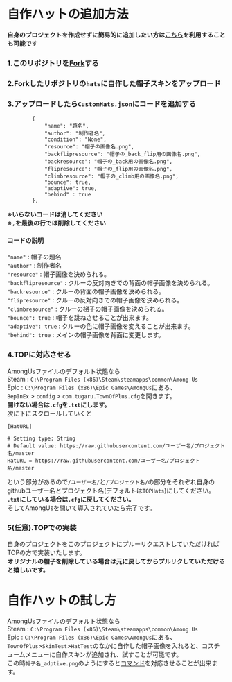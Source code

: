 # 自作ハットの追加方法
**自身のプロジェクトを作成せずに簡易的に追加したい方は[こちら](#自作ハットの試し方)を利用することも可能です**
### 1.このリポジトリを[Fork](https://github.com/tugaru1975/TOPHats/fork)する
### 2.Forkしたリポジトリの`hats`に自作した帽子スキンをアップロード
### 3.アップロードしたら`CustomHats.json`にコードを追加する
```
        {
            "name": "題名",
            "author": "制作者名",
            "condition": "None",
            "resource": "帽子の画像名.png",
            "backflipresource": "帽子の_back_flip用の画像名.png",
            "backresource": "帽子の_back用の画像名.png",
            "flipresource": "帽子の_flip用の画像名.png",
            "climbresource": "帽子の_climb用の画像名.png",
            "bounce": true,
            "adaptive": true,
            "behind" : true
        },
```  
**※いらないコードは消してください**  
**※`,`を最後の行では削除してください**
#### コードの説明
`"name"` : 帽子の題名  
`"author"` : 制作者名   
`"resource"` : 帽子画像を決められる。  
`"backflipresource"` : クルーの反対向きでの背面の帽子画像を決められる。  
`"backresource"` : クルーの背面の帽子画像を決められる。  
`"flipresource"` : クルーの反対向きでの帽子画像を決められる。  
`"climbresource"` : クルーの梯子の帽子画像を決められる。  
`"bounce": true` : 帽子を跳ねさせることが出来ます。  
`"adaptive": true` : クルーの色に帽子画像を変えることが出来ます。  
`"behind": true` : メインの帽子画像を背面に変更します。
### 4.TOPに対応させる
AmongUsファイルのデフォルト状態なら  
Steam : `C:\Program Files (x86)\Steam\steamapps\common\Among Us`  
Epic : `C:\Program Files (x86)\Epic Games\AmongUs`にある、  
`BepInEx` > `config` > `com.tugaru.TownOfPlus.cfg`を開きます。  
**開けない場合は`.cfg`を`.txt`にします。**  
次に下にスクロールしていくと
```
[HatURL]

# Setting type: String
# Default value: https://raw.githubusercontent.com/ユーザー名/プロジェクト名/master
HatURL = https://raw.githubusercontent.com/ユーザー名/プロジェクト名/master
```  
という部分があるので`/ユーザー名/`と`/プロジェクト名/`の部分をそれぞれ自身のgithubユーザー名とプロジェクト名(デフォルトは`TOPHats`)にしてください。  
**`.txt`にしている場合は`.cfg`に戻してください。**  
そしてAmongUsを開いて導入されていたら完了です。
### 5(任意).TOPでの実装
自身のプロジェクトをこのプロジェクトにプルーリクエストしていただければTOPの方で実装いたします。  
**オリジナルの帽子を削除している場合は元に戻してからプルリクしていただけると嬉しいです。**
# 自作ハットの試し方
AmongUsファイルのデフォルト状態なら  
Steam : `C:\Program Files (x86)\Steam\steamapps\common\Among Us`  
Epic : `C:\Program Files (x86)\Epic Games\AmongUs`にある、  
`TownOfPlus`>`SkinTest`>`HatTest`のなかに自作した帽子画像を入れると、コスチュームメニューに自作スキンが追加され、試すことが可能です。  
この時`帽子名_adptive.png`のようにすると[コマンド](#コードの説明)を対応させることが出来ます。
